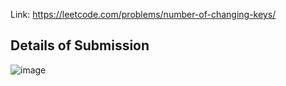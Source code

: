 Link: https://leetcode.com/problems/number-of-changing-keys/
## Details of Submission
![image](https://github.com/mgalang229/LeetCode-Number-of-Changing-Keys/assets/51401355/31ab7a56-9202-46a3-9cc1-b58f402168e9)
